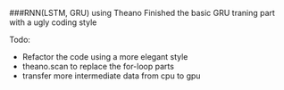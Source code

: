 ###RNN(LSTM, GRU) using Theano
Finished the basic GRU traning part with a ugly coding style

Todo:

- Refactor the code using a more elegant style
- theano.scan to replace the for-loop parts
- transfer more intermediate data from cpu to gpu
